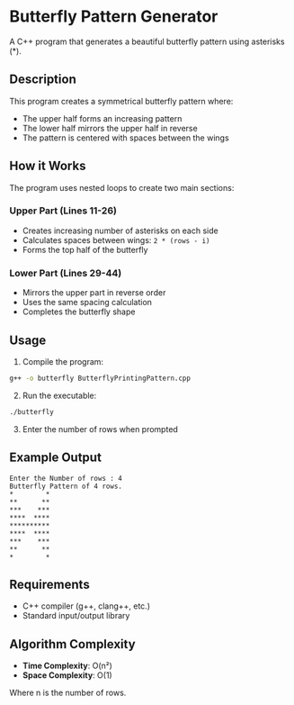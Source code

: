# Butterfly Pattern Generator

A C++ program that generates a beautiful butterfly pattern using asterisks (*).

## Description

This program creates a symmetrical butterfly pattern where:
- The upper half forms an increasing pattern
- The lower half mirrors the upper half in reverse
- The pattern is centered with spaces between the wings

## How it Works

The program uses nested loops to create two main sections:

### Upper Part (Lines 11-26)
- Creates increasing number of asterisks on each side
- Calculates spaces between wings: `2 * (rows - i)`
- Forms the top half of the butterfly

### Lower Part (Lines 29-44)
- Mirrors the upper part in reverse order
- Uses the same spacing calculation
- Completes the butterfly shape

## Usage

1. Compile the program:
```bash
g++ -o butterfly ButterflyPrintingPattern.cpp
```

2. Run the executable:
```bash
./butterfly
```

3. Enter the number of rows when prompted

## Example Output

```
Enter the Number of rows : 4
Butterfly Pattern of 4 rows.
*        *
**      **
***    ***
****  ****
**********
****  ****
***    ***
**      **
*        *
```

## Requirements

- C++ compiler (g++, clang++, etc.)
- Standard input/output library

## Algorithm Complexity

- **Time Complexity**: O(n²)
- **Space Complexity**: O(1)

Where n is the number of rows.
